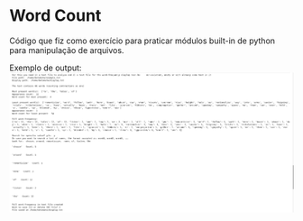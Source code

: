 # Word Count
Código que fiz como exercício para praticar módulos built-in de python para manipulação de arquivos.

Exemplo de output:
![Output example](./output_example.png)
